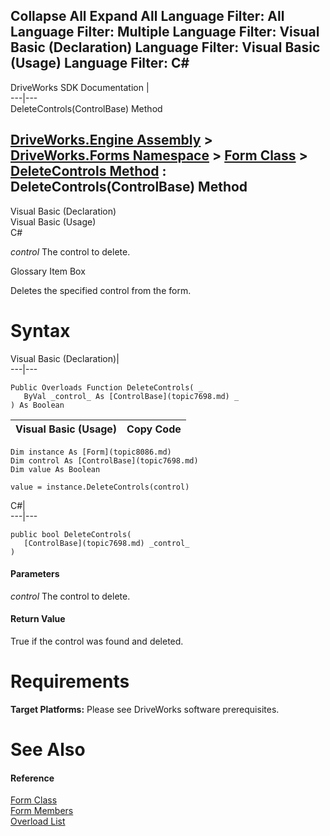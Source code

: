 Collapse All Expand All Language Filter: All  Language Filter: Multiple  Language Filter: Visual Basic (Declaration) Language Filter: Visual Basic (Usage) Language Filter: C#  
---  
DriveWorks SDK Documentation  |   
---|---  
DeleteControls(ControlBase) Method   
  
[DriveWorks.Engine Assembly](topic2156.md) > [DriveWorks.Forms Namespace](topic7266.md) > [Form Class](topic8086.md) > [DeleteControls Method](topic8092.md) : DeleteControls(ControlBase) Method  
---  
  
Visual Basic (Declaration)    
Visual Basic (Usage)    
C# 

_control_
    The control to delete.

Glossary Item Box

Deletes the specified control from the form. 

# Syntax

Visual Basic (Declaration)|   
---|---  
      
    
    Public Overloads Function DeleteControls( _
       ByVal _control_ As [ControlBase](topic7698.md) _
    ) As Boolean  
  
Visual Basic (Usage)| Copy Code  
---|---  
      
    
    Dim instance As [Form](topic8086.md)
    Dim control As [ControlBase](topic7698.md)
    Dim value As Boolean
     
    value = instance.DeleteControls(control)  
  
C#|   
---|---  
      
    
    public bool DeleteControls( 
       [ControlBase](topic7698.md) _control_
    )  
  
#### Parameters

 _control_
    The control to delete.

#### Return Value

True if the control was found and deleted.

# Requirements

**Target Platforms:** Please see DriveWorks software prerequisites.

# See Also

#### Reference

[Form Class](topic8086.md)   
[Form Members](topic8087.md)   
[Overload List](topic8092.md)


